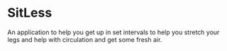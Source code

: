 # SitLess

An application to help you get up in set intervals to help you stretch your legs
and help with circulation and get some fresh air.